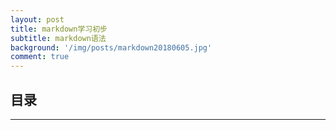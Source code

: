 ```yaml
---
layout: post
title: markdown学习初步
subtitle: markdown语法
background: '/img/posts/markdown20180605.jpg'
comment: true
---
```


## 目录


---


